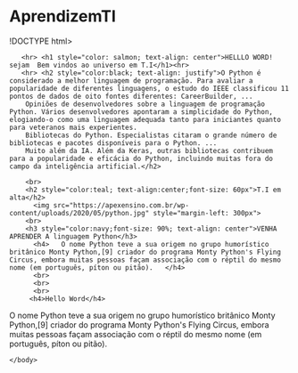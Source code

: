 # AprendizemTI
!DOCTYPE html>
<html lang= "PT-Br">
    <head>
        <title>HugoFsantiago_SITE  </title>
        <link rel="stylesheet" href="meuestilo.css">
    </head> 
    <body >
        
       <hr> <h1 style="color: salmon; text-align: center">HELLLO WORD! sejam  Bem vindos ao universo em T.I</h1><hr>
       <hr> <h2 style="color:black; text-align: justify">O Python é considerado a melhor linguagem de programação. Para avaliar a popularidade de diferentes linguagens, o estudo do IEEE classificou 11 pontos de dados de oito fontes diferentes: CareerBuilder, ...
        Opiniões de desenvolvedores sobre a linguagem de programação Python. Vários desenvolvedores apontaram a simplicidade do Python, elogiando-o como uma linguagem adequada tanto para iniciantes quanto para veteranos mais experientes.
        Bibliotecas do Python. Especialistas citaram o grande número de bibliotecas e pacotes disponíveis para o Python. ...
        Muito além da IA. Além da Keras, outras bibliotecas contribuem para a popularidade e eficácia do Python, incluindo muitas fora do campo da inteligência artificial.</h2>
        
        <br>
        <h2 style="color:teal; text-align:center;font-size: 60px">T.I em alta</h2>
          <img src="https://apexensino.com.br/wp-content/uploads/2020/05/python.jpg" style="margin-left: 300px">
        <br>
        <h3 style="color:navy;font-size: 90%; text-align: center">VENHA APRENDER A linguagem Python</h3>
          <h4>   O nome Python teve a sua origem no grupo humorístico britânico Monty Python,[9] criador do programa Monty Python's Flying Circus, embora muitas pessoas façam associação com o réptil do mesmo nome (em português, píton ou pitão).   </h4>
          <br>
          <br>
          <br>
         <h4>Hello Word</h4>

   O nome Python teve a sua origem no grupo humorístico britânico Monty Python,[9] criador do programa Monty Python's Flying Circus, embora muitas pessoas façam associação com o réptil do mesmo nome (em português, píton ou pitão).
        
    </body>
</html>
